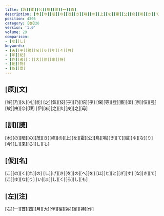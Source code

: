 ```yaml
---
title: [詠][霍][公][鳥][歌][一][首]
description: [木][の][暗][の][茂][き][峰][の][上][を][霍][公][鳥][鳴][き][て][越][ゆ][な][り][今][し][来][ら][し][も]
position: 4305
category: [巻]20
version: '1.0'
volume: 20
comparison:
- [な][し]
keywords:
- [天][平][勝][宝][６][年][４][月]
- [年][紀]
- [作][者][：][大][伴][家][持]
- [動][物]
- [叙][景]
---
```


## [原][文]

[許][乃][久][礼][能] [之][氣][伎][乎][乃][倍][乎] [保][等][登][藝][須] [奈][伎][弖][故][由][奈][理] [伊][麻][之][久][良][之][母]

## [訓][読]

[木][の][暗][の][茂][き][峰][の][上][を][霍][公][鳥][鳴][き][て][越][ゆ][な][り][今][し][来][ら][し][も]

## [仮][名]

[こ][の][く][れ][の] [し][げ][き][を][の][へ][を] [ほ][と][と][ぎ][す] [な][き][て][こ][ゆ][な][り] [い][ま][し][く][ら][し][も]

## [左][注]

[右][一][首][四][月][大][伴][宿][祢][家][持][作]
